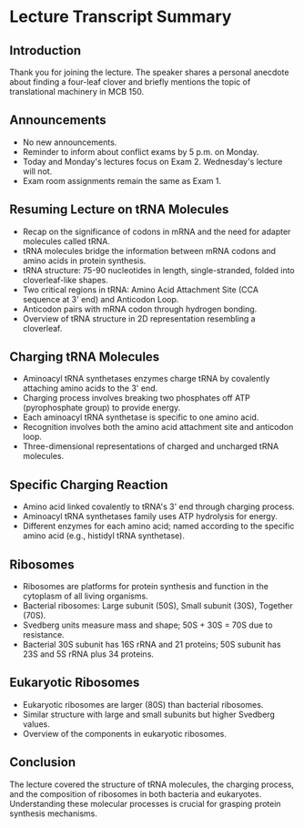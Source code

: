 # Lecture Transcript Summary

## Introduction
Thank you for joining the lecture. The speaker shares a personal anecdote about finding a four-leaf clover and briefly mentions the topic of translational machinery in MCB 150.

## Announcements
- No new announcements.
- Reminder to inform about conflict exams by 5 p.m. on Monday.
- Today and Monday's lectures focus on Exam 2. Wednesday's lecture will not.
- Exam room assignments remain the same as Exam 1.

## Resuming Lecture on tRNA Molecules
- Recap on the significance of codons in mRNA and the need for adapter molecules called tRNA.
- tRNA molecules bridge the information between mRNA codons and amino acids in protein synthesis.
- tRNA structure: 75-90 nucleotides in length, single-stranded, folded into cloverleaf-like shapes.
- Two critical regions in tRNA: Amino Acid Attachment Site (CCA sequence at 3' end) and Anticodon Loop.
- Anticodon pairs with mRNA codon through hydrogen bonding.
- Overview of tRNA structure in 2D representation resembling a cloverleaf.

## Charging tRNA Molecules
- Aminoacyl tRNA synthetases enzymes charge tRNA by covalently attaching amino acids to the 3' end.
- Charging process involves breaking two phosphates off ATP (pyrophosphate group) to provide energy.
- Each aminoacyl tRNA synthetase is specific to one amino acid.
- Recognition involves both the amino acid attachment site and anticodon loop.
- Three-dimensional representations of charged and uncharged tRNA molecules.

## Specific Charging Reaction
- Amino acid linked covalently to tRNA's 3' end through charging process.
- Aminoacyl tRNA synthetases family uses ATP hydrolysis for energy.
- Different enzymes for each amino acid; named according to the specific amino acid (e.g., histidyl tRNA synthetase).

## Ribosomes
- Ribosomes are platforms for protein synthesis and function in the cytoplasm of all living organisms.
- Bacterial ribosomes: Large subunit (50S), Small subunit (30S), Together (70S).
- Svedberg units measure mass and shape; 50S + 30S = 70S due to resistance.
- Bacterial 30S subunit has 16S rRNA and 21 proteins; 50S subunit has 23S and 5S rRNA plus 34 proteins.

## Eukaryotic Ribosomes
- Eukaryotic ribosomes are larger (80S) than bacterial ribosomes.
- Similar structure with large and small subunits but higher Svedberg values.
- Overview of the components in eukaryotic ribosomes.

## Conclusion
The lecture covered the structure of tRNA molecules, the charging process, and the composition of ribosomes in both bacteria and eukaryotes. Understanding these molecular processes is crucial for grasping protein synthesis mechanisms.

